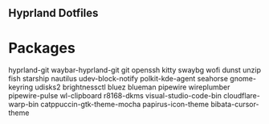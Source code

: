 ## Hyprland Dotfiles

# Packages

hyprland-git waybar-hyprland-git git openssh kitty swaybg wofi dunst unzip fish starship nautilus udev-block-notify polkit-kde-agent seahorse gnome-keyring udisks2 brightnessctl bluez blueman pipewire wireplumber pipewire-pulse wl-clipboard r8168-dkms visual-studio-code-bin cloudflare-warp-bin catppuccin-gtk-theme-mocha papirus-icon-theme bibata-cursor-theme
